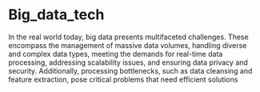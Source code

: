 # Big_data_tech

In the real world today, big data presents multifaceted challenges. These encompass the management of massive data volumes, handling diverse and complex data types, meeting the demands for real-time data processing, addressing scalability issues, and ensuring data privacy and security. Additionally, processing bottlenecks, such as data cleansing and feature extraction, pose critical problems that need efficient solutions
